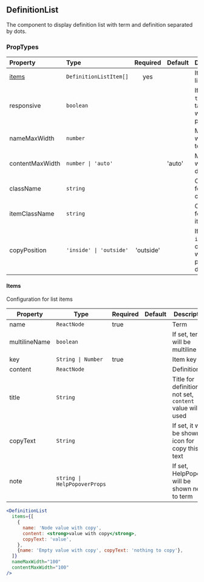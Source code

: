 ## DefinitionList

The component to display definition list with term and definition separated by dots.

### PropTypes

| Property        | Type                    | Required  | Default | Description                                                  |
| :-------------- | :---------------------- | :-------: | :------ | :----------------------------------------------------------- |
| [items](#items) | `DefinitionListItem[]`  |    yes    |         | Items of the list                                            |
| responsive      | `boolean`               |           |         | If set to `true` list will take 100% width of its parent     |
| nameMaxWidth    | `number`                |           |         | Maximum width of term                                        |
| contentMaxWidth | `number \| 'auto'`      |           | 'auto'  | Maximum width of definition                                  |
| className       | `string`                |           |         | Class name for the list container                            |
| itemClassName   | `string`                |           |         | Class name for the list item                                 |
| copyPosition    | `'inside' \| 'outside'` | 'outside' |         | If set to `inside`, copy icon will be placed over definition |

#### Items

Configuration for list items

| Property      | Type                         | Required | Default | Description                                                    |
| ------------- | ---------------------------- | -------- | ------- | -------------------------------------------------------------- |
| name          | `ReactNode`                  | true     |         | Term                                                           |
| multilineName | `boolean`                    |          |         | If set, term will be multiline                                 |
| key           | `String \| Number`           | true     |         | Item key                                                       |
| content       | `ReactNode`                  |          |         | Definition                                                     |
| title         | `String`                     |          |         | Title for definition. If not set, `content` value will be used |
| copyText      | `String`                     |          |         | If set, it will be shown icon for copy this text               |
| note          | `string \| HelpPopoverProps` |          |         | If set, HelpPopover will be shown next to term                 |

```jsx
<DefinitionList
  items={[
    {
      name: 'Node value with copy',
      content: <strong>value with copy</strong>,
      copyText: 'value',
    },
    {name: 'Empty value with copy', copyText: 'nothing to copy'},
  ]}
  nameMaxWidth="100"
  contentMaxWidth="100"
/>
```
